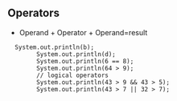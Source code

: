 ## Operators

- Operand + Operator + Operand=result
```
  System.out.println(b);
        System.out.println(d);
        System.out.println(6 == 8);
        System.out.println(64 > 9);
        // logical operators
        System.out.println(43 > 9 && 43 > 5);
        System.out.println(43 > 7 || 32 > 7);
```